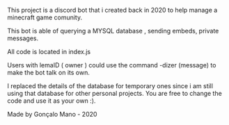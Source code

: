 This project is a discord bot that i created back in 2020 to help manage a minecraft game comunity.


This bot is able of querying a MYSQL database , sending embeds, private messages.

All code is located in index.js

Users with lemaID ( owner ) could use the command -dizer (message) to make the bot talk on its own. 

I replaced the details of the database for temporary ones since i am still using that database for other personal projects.
You are free to change the code and use it as your own :).

Made by Gonçalo Mano - 2020
